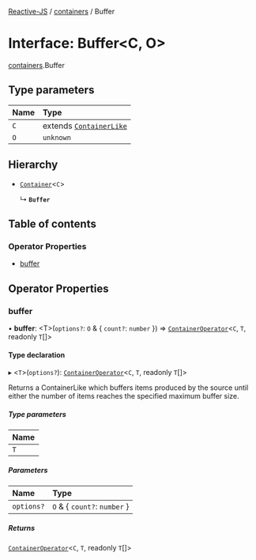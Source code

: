 [Reactive-JS](../README.md) / [containers](../modules/containers.md) / Buffer

# Interface: Buffer<C, O\>

[containers](../modules/containers.md).Buffer

## Type parameters

| Name | Type |
| :------ | :------ |
| `C` | extends [`ContainerLike`](containers.ContainerLike.md) |
| `O` | `unknown` |

## Hierarchy

- [`Container`](containers.Container.md)<`C`\>

  ↳ **`Buffer`**

## Table of contents

### Operator Properties

- [buffer](containers.Buffer.md#buffer)

## Operator Properties

### buffer

• **buffer**: <T\>(`options?`: `O` & { `count?`: `number`  }) => [`ContainerOperator`](../modules/containers.md#containeroperator)<`C`, `T`, readonly `T`[]\>

#### Type declaration

▸ <`T`\>(`options?`): [`ContainerOperator`](../modules/containers.md#containeroperator)<`C`, `T`, readonly `T`[]\>

Returns a ContainerLike which buffers items produced by the source until either the
number of items reaches the specified maximum buffer size.

##### Type parameters

| Name |
| :------ |
| `T` |

##### Parameters

| Name | Type |
| :------ | :------ |
| `options?` | `O` & { `count?`: `number`  } |

##### Returns

[`ContainerOperator`](../modules/containers.md#containeroperator)<`C`, `T`, readonly `T`[]\>
